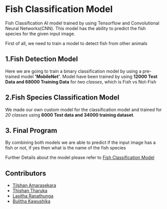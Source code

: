 # Fish Classification Model
Fish Classification AI model trained by using Tensorflow and Convolutional Neural Networks(CNN). This model has the ability to predict the fish species for the given input image.

First of all, we need to train a model to detect fish from other animals

## 1.Fish Detection Model

Here we are going to train a binary classification model by using a pre-trained model **'MobileNet'**. Model have been trained by using **12000 Test Data and 68000 Training Data** for *two classes*, which is Fish vs Not-Fish


## 2.Fish Species Classification Model
We made our own custom model for the classification model and trained for *20 classes* using **6000 Test data and 34000 training dataset**.

## 3. Final Program
By combining both models we are able to predict if the input image has a fish or not, if yes then what is the name of the fish species

Further Details about the model please refer to [Fish Classification Model](./fish_classification.ipynb)


## Contributors

- [Tilshan Amarasekara](https://github.com/tilshansanoj)
- [Thishan Tharuka](https://github.com/ThishanTharuka)
- [Lasitha Ranathunga](https://github.com/LasithaRanathunga)
- [Bulitha Kawushika](https://github.com/bulithakawushika)

